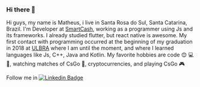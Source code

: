 ### Hi there 👋

<!--
**MatheusMartini/MatheusMartini** is a ✨ _special_ ✨ repository because its `README.md` (this file) appears on your GitHub profile.
-->

Hi guys, my name is Matheus, i live in Santa Rosa do Sul, Santa Catarina, Brazil. I'm Developer at [SmartCash](https://smartcash.cc/), working as a programmer using Js and its frameworks. I already studied flutter, but react native is awesome. My first contact with programming occurred at the beginning of my graduation in 2018 at [ULBRA](https://www.ulbra.br/torres) where I am until the moment, and where I learned languages ​​like Js, C++, Java and Kotlin.
My favorite hobbies are code :blush: :computer: :iphone:, watching matches of CsGo :anger:, cryptocurrencies, and playing CsGo :video_game:

Follow me in [![Linkedin Badge](https://img.shields.io/badge/-LinkedIn-blue?style=flat-square&logo=Linkedin&logoColor=white&link=https://www.linkedin.com/in/matheus-martini-2ba220175/)](https://www.linkedin.com/in/matheus-martini-2ba220175/)

